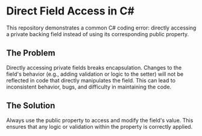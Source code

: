 # Direct Field Access in C#

This repository demonstrates a common C# coding error: directly accessing a private backing field instead of using its corresponding public property.

## The Problem

Directly accessing private fields breaks encapsulation. Changes to the field's behavior (e.g., adding validation or logic to the setter) will not be reflected in code that directly manipulates the field. This can lead to inconsistent behavior, bugs, and difficulty in maintaining the code.

## The Solution

Always use the public property to access and modify the field's value. This ensures that any logic or validation within the property is correctly applied.